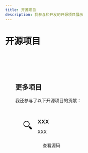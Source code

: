 ```yaml
---
title: 开源项目
description: 我参与和开发的开源项目展示
---
```


# 开源项目



<div class="projects-grid">
  <ProjectCard
    title="Atom-Video"
    description="一款面向开发者的视频分享平台。"
    imageUrl="/projects/Atom-Video.png"
    :tags="['Vue 3','Tailwind CSS','TypeScript', 'NestJS', 'Postgresql', 'Native UI']"
    demoUrl="https://github.com/zjtdzyx"
    repoUrl="https://github.com/FrightingTrip/atom-video"
    :progress="60"
  />

  <ProjectCard
    title="Atom-Nexus"
    description="去中心化数字身份验证平台。"
    imageUrl="/projects/Atom Nexus Logo.png"
    :tags="['Vue 3','UnoCSS','TypeScript', 'NestJS', 'Postgresql', 'Native UI']"
    demoUrl="https://github.com/zjtdzyx"
    repoUrl="https://github.com/zjtdzyx/atom-stats"
    :progress="80"
  />
    <!-- <ProjectCard
    title="Atom-Stats"
    description="代码质量分析可视化工具。"
    imageUrl="/projects/Atom Nexus Logo.png"
    :tags="['React','Tailwind','TypeScript', 'Rechart']"
    demoUrl="https://github.com/zjtdzyx"
    repoUrl="https://github.com/zjtdzyx/atom-stats"
    :progress="30"
  /> -->

</div>

<div class="more-projects">
  <h2>更多项目</h2>
  <p>我还参与了以下开源项目的贡献：</p>

  <div class="project-list">
    <div class="project-item">
      <div class="project-icon">🔍</div>
      <div class="project-info">
        <h3>XXX</h3>
        <p>XXX</p>
        <div class="project-links">
          <a href="https://github.com/zjtdzyx" target="_blank">查看源码</a>
        </div>
      </div>
    </div>
  </div>
</div>

<style scoped>
.projects-header {
  margin-bottom: 3rem;
  padding: 2rem;
  border-radius: 12px;
  background: linear-gradient(135deg, var(--vp-c-brand-light), var(--vp-c-brand-dark));
  color: white;
  max-width: 100%;
}

.projects-grid {
  display: flex;
  flex-wrap: wrap;
  gap: 2rem;
  margin-bottom: 3rem;
  max-width: 100%;
}

.projects-grid > * {
  flex: 1 1 350px;
  min-width: 0;
  max-width: 100%;
}

.more-projects {
  padding: 2rem;
  border-radius: 12px;
  background-color: var(--vp-c-bg-soft);
  margin-bottom: 2rem;
  max-width: 100%;
}

.more-projects h2 {
  margin-top: 0;
}

.project-list {
  display: flex;
  flex-wrap: wrap;
  gap: 1.5rem;
  margin-top: 1.5rem;
}

.project-item {
  flex: 1 1 280px;
  display: flex;
  padding: 1.5rem;
  border-radius: 8px;
  background-color: var(--vp-c-bg);
  transition: all 0.3s ease;
}

.project-item:hover {
  transform: translateY(-5px);
  box-shadow: 0 8px 24px rgba(0, 0, 0, 0.05);
}

.project-icon {
  font-size: 2rem;
  margin-right: 1rem;
}

.project-info h3 {
  margin-top: 0;
  margin-bottom: 0.5rem;
}

.project-info p {
  margin-bottom: 1rem;
  color: var(--vp-c-text-2);
}

.project-links a {
  display: inline-block;
  padding: 0.5rem 1rem;
  border-radius: 4px;
  background-color: var(--vp-c-brand-dimm);
  color: var(--vp-c-brand-dark);
  text-decoration: none;
  transition: all 0.2s ease;
}

.project-links a:hover {
  background-color: var(--vp-c-brand-dimm-dark);
}

/* 在大屏幕上使用更多列 */
@media (min-width: 1440px) {
  .projects-grid > * {
    flex-basis: calc(25% - 1.5rem);
  }

  .project-list > * {
    flex-basis: calc(25% - 1.125rem);
  }
}

@media (max-width: 768px) {
  .projects-grid > *,
  .project-list > * {
    flex-basis: 100%;
  }
}
</style> 